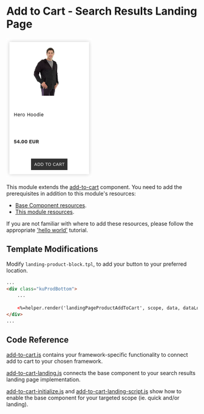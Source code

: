 # Add to Cart - Search Results Landing Page

![Search-landing color swatches](/modules/add-to-cart/images/image001.png)

This module extends the [add-to-cart](/components/add-to-cart) component.
You need to add the prerequisites in addition to this module's resources:

- [Base Component resources](/components/add-to-cart/resources).
- [This module resources](/modules/add-to-cart/landing/resources).

If you are not familiar with where to add these resources,
please follow the appropriate ['hello world'](/getting-started/1-hello-world) tutorial.

## Template Modifications

Modify `landing-product-block.tpl`, to add your button to your preferred location.

```html
...
<div class="kuProdBottom">
    ...

    <%=helper.render('landingPageProductAddToCart', scope, data, dataLocal) %>
</div>
...
```

## Code Reference

[add-to-cart.js](/components/add-to-cart/resources/assets/js/add-to-cart.js)
contains your framework-specific functionality to connect add to cart to your chosen framework.

[add-to-cart-landing.js](/modules/add-to-cart/landing/resources/assets/js/add-to-cart-landing.js)
connects the base component to your search results landing page implementation.

[add-to-cart-initialize.js](/components/add-to-cart/resources/assets/js/add-to-cart-initialize.js)
and [add-to-cart-landing-script.js](/modules/add-to-cart/landing/resources/assets/js/add-to-cart-landing-script.js)
show how to enable the base component for your targeted scope (ie. quick and/or landing).
